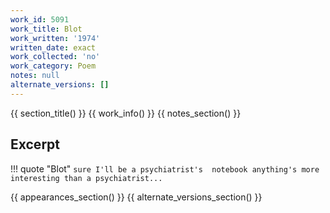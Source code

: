 ```yaml
---
work_id: 5091
work_title: Blot
work_written: '1974'
written_date: exact
work_collected: 'no'
work_category: Poem
notes: null
alternate_versions: []
---
```


{{ section_title() }}
{{ work_info() }}
{{ notes_section() }}
## Excerpt
!!! quote "Blot"
    ```
    sure I'll be a psychiatrist's 
    notebook
    anything's more interesting than
    a psychiatrist...
    ```

{{ appearances_section() }}
{{ alternate_versions_section() }}